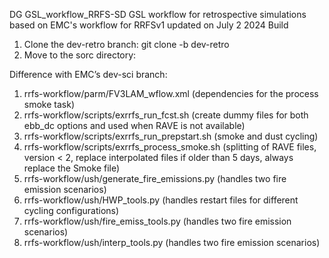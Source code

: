 DG GSL_workflow_RRFS-SD
GSL workflow for retrospective simulations based on EMC's workflow for RRFSv1 updated on July 2 2024
Build
1) Clone the dev-retro branch:
git clone -b dev-retro 
2) Move to the sorc directory:

Difference with EMC’s dev-sci branch: 
1) rrfs-workflow/parm/FV3LAM_wflow.xml
(dependencies for the process smoke task)
2) rrfs-workflow/scripts/exrrfs_run_fcst.sh
(create dummy files for both ebb_dc options and used when RAVE is not available)
3) rrfs-workflow/scripts/exrrfs_run_prepstart.sh
(smoke and dust cycling)
4) rrfs-workflow/scripts/exrrfs_process_smoke.sh
(splitting of RAVE files, version < 2, replace interpolated files if older than 5 days, always replace the Smoke file)
5) rrfs-workflow/ush/generate_fire_emissions.py
(handles two fire emission scenarios)
6) rrfs-workflow/ush/HWP_tools.py
(handles restart files for different cycling configurations)
7) rrfs-workflow/ush/fire_emiss_tools.py
(handles two fire emission scenarios)
8) rrfs-workflow/ush/interp_tools.py
(handles two fire emission scenarios)
